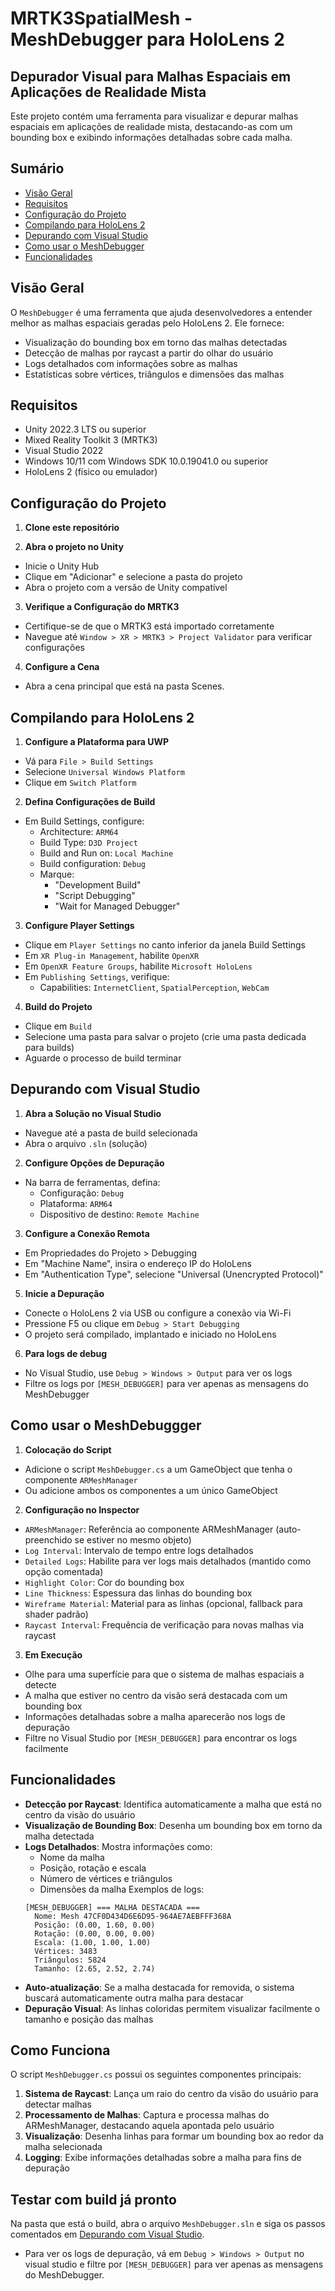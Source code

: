 # MRTK3SpatialMesh - MeshDebugger para HoloLens 2

## Depurador Visual para Malhas Espaciais em Aplicações de Realidade Mista

Este projeto contém uma ferramenta para visualizar e depurar malhas espaciais em aplicações de realidade mista, destacando-as com um bounding box e exibindo informações detalhadas sobre cada malha.

## Sumário

- [Visão Geral](#visão-geral)
- [Requisitos](#requisitos)
- [Configuração do Projeto](#configuração-do-projeto)
- [Compilando para HoloLens 2](#compilando-para-hololens-2)
- [Depurando com Visual Studio](#depurando-com-visual-studio)
- [Como usar o MeshDebugger](#como-usar-o-meshdebuggger)
- [Funcionalidades](#funcionalidades)

## Visão Geral

O `MeshDebugger` é uma ferramenta que ajuda desenvolvedores a entender melhor as malhas espaciais geradas pelo HoloLens 2. Ele fornece:

- Visualização do bounding box em torno das malhas detectadas
- Detecção de malhas por raycast a partir do olhar do usuário
- Logs detalhados com informações sobre as malhas
- Estatísticas sobre vértices, triângulos e dimensões das malhas

## Requisitos

- Unity 2022.3 LTS ou superior
- Mixed Reality Toolkit 3 (MRTK3)
- Visual Studio 2022
- Windows 10/11 com Windows SDK 10.0.19041.0 ou superior
- HoloLens 2 (físico ou emulador)

## Configuração do Projeto

1. **Clone este repositório**

2. **Abra o projeto no Unity**
- Inicie o Unity Hub
- Clique em "Adicionar" e selecione a pasta do projeto
- Abra o projeto com a versão de Unity compatível

3. **Verifique a Configuração do MRTK3**
- Certifique-se de que o MRTK3 está importado corretamente
- Navegue até `Window > XR > MRTK3 > Project Validator` para verificar configurações

4. **Configure a Cena**
- Abra a cena principal que está na pasta Scenes.
  
## Compilando para HoloLens 2

1. **Configure a Plataforma para UWP**
- Vá para `File > Build Settings`
- Selecione `Universal Windows Platform`
- Clique em `Switch Platform`

2. **Defina Configurações de Build**
- Em Build Settings, configure:
  - Architecture: `ARM64`
  - Build Type: `D3D Project`
  - Build and Run on: `Local Machine`
  - Build configuration: `Debug`
  - Marque:
    - "Development Build"
    - "Script Debugging"
    - "Wait for Managed Debugger"

3. **Configure Player Settings**
- Clique em `Player Settings` no canto inferior da janela Build Settings
- Em `XR Plug-in Management`, habilite `OpenXR`
- Em `OpenXR Feature Groups`, habilite `Microsoft HoloLens`
- Em `Publishing Settings`, verifique:
  - Capabilities: `InternetClient`, `SpatialPerception`, `WebCam`

4. **Build do Projeto**
- Clique em `Build`
- Selecione uma pasta para salvar o projeto (crie uma pasta dedicada para builds)
- Aguarde o processo de build terminar

## Depurando com Visual Studio

1. **Abra a Solução no Visual Studio**
- Navegue até a pasta de build selecionada
- Abra o arquivo `.sln` (solução)

2. **Configure Opções de Depuração**
- Na barra de ferramentas, defina:
  - Configuração: `Debug`
  - Plataforma: `ARM64`
  - Dispositivo de destino: `Remote Machine`

3. **Configure a Conexão Remota** 
- Em Propriedades do Projeto > Debugging
- Em "Machine Name", insira o endereço IP do HoloLens
- Em "Authentication Type", selecione "Universal (Unencrypted Protocol)"

5. **Inicie a Depuração**
- Conecte o HoloLens 2 via USB ou configure a conexão via Wi-Fi
- Pressione F5 ou clique em `Debug > Start Debugging`
- O projeto será compilado, implantado e iniciado no HoloLens

6. **Para logs de debug**
- No Visual Studio, use `Debug > Windows > Output` para ver os logs
- Filtre os logs por `[MESH_DEBUGGER]` para ver apenas as mensagens do MeshDebugger

## Como usar o MeshDebuggger

1. **Colocação do Script**
- Adicione o script `MeshDebugger.cs` a um GameObject que tenha o componente `ARMeshManager`
- Ou adicione ambos os componentes a um único GameObject

2. **Configuração no Inspector**
- `ARMeshManager`: Referência ao componente ARMeshManager (auto-preenchido se estiver no mesmo objeto)
- `Log Interval`: Intervalo de tempo entre logs detalhados
- `Detailed Logs`: Habilite para ver logs mais detalhados (mantido como opção comentada)
- `Highlight Color`: Cor do bounding box
- `Line Thickness`: Espessura das linhas do bounding box
- `Wireframe Material`: Material para as linhas (opcional, fallback para shader padrão)
- `Raycast Interval`: Frequência de verificação para novas malhas via raycast

3. **Em Execução**
- Olhe para uma superfície para que o sistema de malhas espaciais a detecte
- A malha que estiver no centro da visão será destacada com um bounding box
- Informações detalhadas sobre a malha aparecerão nos logs de depuração
- Filtre no Visual Studio por `[MESH_DEBUGGER]` para encontrar os logs facilmente

## Funcionalidades

- **Detecção por Raycast**: Identifica automaticamente a malha que está no centro da visão do usuário
- **Visualização de Bounding Box**: Desenha um bounding box em torno da malha detectada
- **Logs Detalhados**: Mostra informações como:
  - Nome da malha
  - Posição, rotação e escala
  - Número de vértices e triângulos
  - Dimensões da malha
  Exemplos de logs:
  ```
  [MESH_DEBUGGER] === MALHA DESTACADA ===
    Nome: Mesh 47CF0D434D6E6D95-964AE7AEBFFF368A
    Posição: (0.00, 1.60, 0.00)
    Rotação: (0.00, 0.00, 0.00)
    Escala: (1.00, 1.00, 1.00)
    Vértices: 3483
    Triângulos: 5824
    Tamanho: (2.65, 2.52, 2.74)
    ```
- **Auto-atualização**: Se a malha destacada for removida, o sistema buscará automaticamente outra malha para destacar
- **Depuração Visual**: As linhas coloridas permitem visualizar facilmente o tamanho e posição das malhas

## Como Funciona

O script `MeshDebugger.cs` possui os seguintes componentes principais:

1. **Sistema de Raycast**: Lança um raio do centro da visão do usuário para detectar malhas
2. **Processamento de Malhas**: Captura e processa malhas do ARMeshManager, destacando aquela apontada pelo usuário
3. **Visualização**: Desenha linhas para formar um bounding box ao redor da malha selecionada
4. **Logging**: Exibe informações detalhadas sobre a malha para fins de depuração

## Testar com build já pronto
Na pasta que está o build, abra o arquivo `MeshDebugger.sln` e siga os passos comentados em [Depurando com Visual Studio](#depurando-com-visual-studio).
- Para ver os logs de depuração, vá em `Debug > Windows > Output` no visual studio e filtre por `[MESH_DEBUGGER]` para ver apenas as mensagens do MeshDebugger.
